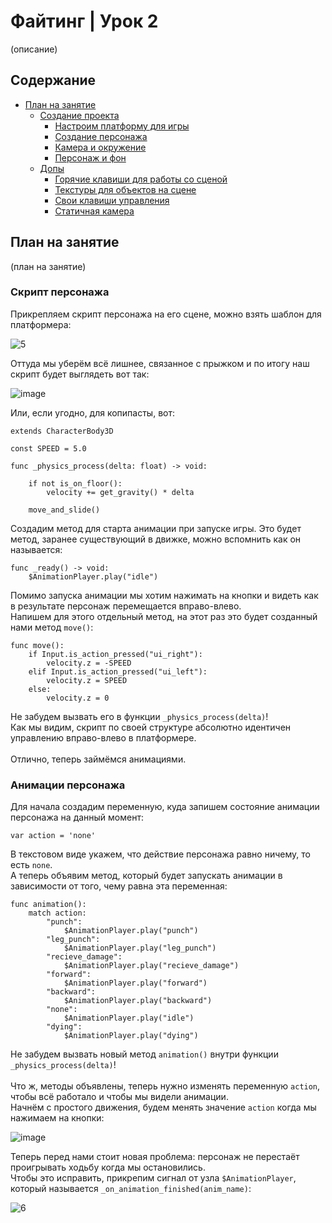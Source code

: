 # Файтинг | Урок 2

(описание)

## Содержание

- [План на занятие](#План-на-занятие)
  - [Создание проекта](#Создание-проекта)
    - [Настроим платформу для игры](#Настроим-платформу-для-игры)
    - [Создание персонажа](#Создание-персонажа)
    - [Камера и окружение](#Камера-и-окружение)
    - [Персонаж и фон](#персонаж-и-фон)
  - [Допы](#Допы)
    - [Горячие клавиши для работы со сценой](#Горячие-клавиши-для-работы-со-сценой)
    - [Текстуры для объектов на сцене](#Текстуры-для-объектов-на-сцене)
    - [Свои клавиши управления](#Свои-клавиши-управления)
    - [Статичная камера](#Статичная-камера)


## План на занятие 

(план на занятие)

### Скрипт персонажа

Прикрепляем скрипт персонажа на его сцене, можно взять шаблон для платформера:

![5](https://github.com/user-attachments/assets/b03e830f-76b5-4dd9-b5b8-8cf12655f2f3)

Оттуда мы уберём всё лишнее, связанное с прыжком и по итогу наш скрипт будет выглядеть вот так:

![image](https://github.com/user-attachments/assets/660aeaa6-7bf0-4b24-9e22-5a4ff6b67db0)

Или, если угодно, для копипасты, вот:

```GDScript
extends CharacterBody3D

const SPEED = 5.0

func _physics_process(delta: float) -> void:

	if not is_on_floor():
		velocity += get_gravity() * delta

	move_and_slide()
```
Создадим метод для старта анимации при запуске игры. Это будет метод, заранее существующий в движке, можно вспомнить как он называется:

```GDScript
func _ready() -> void:
	$AnimationPlayer.play("idle")
```

Помимо запуска анимации мы хотим нажимать на кнопки и видеть как в результате персонаж перемещается вправо-влево.\
Напишем для этого отдельный метод, на этот раз это будет созданный нами метод `move()`:

```GDScript
func move():
	if Input.is_action_pressed("ui_right"):
		velocity.z = -SPEED
	elif Input.is_action_pressed("ui_left"):
		velocity.z = SPEED
	else:
		velocity.z = 0
```

Не забудем вызвать его в функции `_physics_process(delta)`!\
Как мы видим, скрипт по своей структуре абсолютно идентичен управлению вправо-влево в платформере.\
\
Отлично, теперь займёмся анимациями.

### Анимации персонажа

Для начала создадим переменную, куда запишем состояние анимации персонажа на данный момент:

```GDScript
var action = 'none'
```

В текстовом виде укажем, что действие персонажа равно ничему, то есть `none`.\
А теперь объявим метод, который будет запускать анимации в зависимости от того, чему равна эта переменная:

```GDScript
func animation():
	match action:
		"punch":
			$AnimationPlayer.play("punch")
		"leg_punch":
			$AnimationPlayer.play("leg_punch")
		"recieve_damage":
			$AnimationPlayer.play("recieve_damage")
		"forward":
			$AnimationPlayer.play("forward")
		"backward":
			$AnimationPlayer.play("backward")
		"none":
			$AnimationPlayer.play("idle")
		"dying":
			$AnimationPlayer.play("dying")
```
Не забудем вызвать новый метод `animation()` внутри функции `_physics_process(delta)`!\
\
Что ж, методы объявлены, теперь нужно изменять переменную `action`, чтобы всё работало и чтобы мы видели анимации.\
Начнём с простого движения, будем менять значение `action` когда мы нажимаем на кнопки:

![image](https://github.com/user-attachments/assets/c8625d4d-7be3-4fc1-9562-24892980fec2)

Теперь перед нами стоит новая проблема: персонаж не перестаёт проигрывать ходьбу когда мы остановились.\
Чтобы это исправить, прикрепим сигнал от узла `$AnimationPlayer`, который называется `_on_animation_finished(anim_name)`:

![6](https://github.com/user-attachments/assets/f2c28707-169f-4b11-bd1a-788ea0f6c00d)



